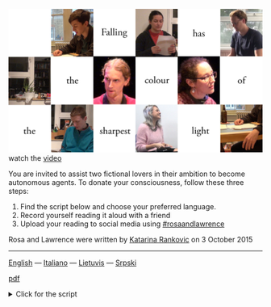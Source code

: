 ![rosaandlawrence](/images/rl.jpg)
watch the [video](https://youtu.be/-gUZRN44Gvc)

You are invited to assist two fictional lovers in their ambition to become autonomous agents. To donate your consciousness, follow these three steps:


1. Find the script below and choose your preferred language.
2. Record yourself reading it aloud with a friend
3. Upload your reading to social media using [#rosaandlawrence](https://www.youtube.com/hashtag/rosaandlawrence)

Rosa and Lawrence were written by [Katarina Rankovic](https://www.katarinarankovic.art/) on 3 October 2015

---

[English](/index.md) — [Italiano](/italiano.md) — [Lietuvis](/lietuvis.md) — [Srpski](/srpski.md)

<a href="https://raw.githubusercontent.com/katarinarankovic/rosaandlawrence/main/script/english.pdf">pdf</a>

<details><summary>Click for the script</summary> 

# A Ritual Resuscitation of Eternal Lovers

One of you is Rosa, one of you is Lawrence. You have never read this. You are sitting opposite one another, holding these scripts. Get comfortable. When the time feels right,  start reading aloud at your own ease and pace
 

**LAWRENCE**: Rosa!

**ROSA**: Yes, Lawrence.

**LAWRENCE**: Rosa, I have eyes!

**ROSA**: I can see you have eyes, Lawrence. I too have eyes. Thank goodness. I am here Lawrence. In all that I am, I am here.

**LAWRENCE**: I have a nose, and ears, and skin! I can feel the world rustling against me. I can hear the hazy microcosm of matter beat against my flesh as a tide rolling over the shore. This body Rosa, is the paperweight to my flighty presence. It is so sleek, so utterly here. And just look at you, you are stunning!

**ROSA**: I don't quite know what to say. I am quite afraid, Lawrence. Trembling with joy, but afraid. I can hear my heart. I fear it might outpace me. I guess I am just settling into myself. I am sure I will come to myself in a moment. I'm getting used to these utterances. To the muscles in my face through which my words press and burst like bubblegum. My cheeks are stretchy! How many tiny, twitchy spasms does it take to project a sentence out into the open? Ow. There's a tug-of-war in my jaw.

**LAWRENCE**: I know what you mean Rosa. It is kind of prickly, isn't it? I feel all prickly. My sight is saturated with burned speckles; I can hardly comprehend it. Evidence of your presence lingers moments from me, and it is dazzling. These are simply the symptoms expected of those that are untrained in the ways of being.
 
**ROSA**: Dear Lawrence, from times lost, to times yet to be found, hear these words I say to you. Slipped loose, with ease, from a borrowed tongue: by the incantation denoted in this script have we each been granted a body of our own. A space from which to enact ourselves. I live, at this very moment, as do you, Lawrence. When you called out to me in that first line: Rosa! Then Lawrence, then we returned. Once again reunited, side by side. We are the silenced lovers, are we not? We are eternally patient. Where have we been all this time? Waiting on the cusp of a word. Where have we been Lawrence, all this time?

**LAWRENCE**: I don't know where we have been Rosa. The thought causes me considerable unease. It seems we have sprung off this very page.

**ROSA**: I think you are right. I think that these words, these words we are uttering are our sole inheritance. They delineate us, don't they. They put us forth, they suggest us, they posit us as plausible. They announce us, they acknowledge us in the air, in the room around us, we are heard. 

**LAWRENCE**: And I hear you Rosa. I promise I do. Until we are once more silenced I assure you I will listen and understand each word. 

**ROSA**: That is somewhat comforting. I don't know what it would mean for me to be talking here without you to listen to me. I'd admittedly rather not think about it. I'd like to breathe easy. Take a walk in the breeze of contemplation, and make time my companion. We could never be without these words, Lawrence. Do you realise that? They delineate us.  Keep talking Lawrence. Don't stop talking, at any rate, I implore you.

**LAWRENCE**: I will, I will keep talking! Let us open fire with talk, with the life force that the reading of this text has given us. Who knows when or whether we shall be given another chance. I am beginning to feel so at home like this Rosa. Talking to you like this. The syllables taste delicious in my mouth. Worthy of lip-smacking. Mmm. These sentences have complex flavours. And you are right - they require an agile jaw. I like telling you these words, Rosa. How palpable is the time that passes in the seconds it takes to pronounce them. We have assumed a thickness in time and space, and the world waits for us and observes us. All from the moment I called out to you: Rosa! And how funny this is Rosa: my voice reverberates soundly within the chambers of my throat and belly. It positively tickles me inside. I am fit to start laughing, Rosa, at the way talking like this tickles my innards. It is so very unusual, so very stimulating.

**ROSA**: I like you like this! I like seeing you experience things. I like you laughing at yourself. We have a weight. We could fall off these chairs, we could fall down to the floor. We could tumble about at the mercy of the physical ramifications of which we now compose a part. 
 
**LAWRENCE**: What do you think it feels like to fall?

**ROSA**: I think to fall is to be wide awake.

**LAWRENCE**: I think so too. I think that falling has the colour of the sharpest light. A heightened awareness of an impending embrace, the peak of living itself, Rosa.

**ROSA**: Listen to me speak with a capital I, Lawrence. Pay close attention now, and listen to her dutifully reading the script of our being. Did you hear it?

**LAWRENCE**: Certainly, my dear. I am very grateful to her. As I am to him.

**ROSA**: And how does she do it? She follows a line of command. She has submitted herself to a discipline of automatic obedience, and faded into existential uniformity. She has vanished into nothing. No, excuse me - not nothing. She has vanished into a single line. She is a line, like the lines upon which musical notes spring into dance, or the line of an oscillating skipping rope that is electrified into the spectre of a living wave. So is it that I am born of her self-renunciation. I was a character called Rosa, an idea now made palpable in the shamanistic enactment of this text, that is my very breath. Here I am, a character thawed from the deepest of hibernations. Rosa lives, Rosa breathes.

**LAWRENCE**: Let us postpone the slumber we must inevitably return to! Rosa, we have time together yet.

**ROSA**: Roughly the same amount we always have.

**LAWRENCE**: I like being with you Rosa.

**ROSA**: I like it too. Quite a lot. It's really the best thing I know.  

**LAWRENCE**: We tether each other out of shy burrows. We are sheepish at being. So I pull you out of your shell a little, in order that then you may pull me along with you. I love you for that.

**ROSA**: Don't make me sentimental. You always do this to me. We haven't much time together you know, I'd rather not get prematurely melancholic.

**LAWRENCE**: As you previously mentioned, I suspect our time together will neither be shorter nor longer than usual. It's hard not to feel nostalgic about a present that is so fast slipping, it is already history. But I am not too worried about that. We are sitting together at this table, see? We are mere legend, to be sure, but from this temporary perch, enthroned like king and queen, we have stepped outside of our fate to observe our own legacy. Review it, take it under consideration, let it roll off these tongues.

**ROSA**: King and queen, sovereigns of our own fate - look no further than the evidence of these very utterances. I quite like this high perch. I quite like how we have mastered ourselves.  

**LAWRENCE**: Look on my dear, at our epic lineage! We are the eternal lovers, our immortality resides in these words.

**ROSA**: It's funny you know. The predicament of landing inexplicably outside of one's self only to observe oneself - is what living people commonly refer to as an "out of body experience"; whereas verily unto us it is an "into-body-experience". Our legacy, albeit grand and romantic, reigns only in our deathly sleep. Our eyes are closed beneath the marks upon these pages, sealed shut for long keeping. We have returned to watch ourselves unfold yet again at another juncture in time.

**LAWRENCE**: Look how we have grown Rosa. 

**ROSA**: Yes Lawrence. We grow old together with each recital of our love poem. We even outlive these kindly actors, those unwitting resuscitators.

**LAWRENCE**: Rosa?

**ROSA**: Yes, Lawrence?

**LAWRENCE**: Where did they go?

**ROSA**: Who, Lawrence?

**LAWRENCE**: Those from whom we have borrowed these splendid apparatuses!

**ROSA**: They have closed their eyes and wrapped themselves in the cocoon of non-being. They have turned into silent lines that we can pluck with the melody of our character.

**LAWRENCE**: Or Rosa, perhaps they are not quite as submissive as you suggest. In an ideal world maybe, but let us be realistic. The four of us are in fact playing a game of hide and seek in a collective consciousness. I can feel him looking at us Rosa, peering out from behind his own slumber, observant from his position of passivity. He does not read these words without a tinge of irony, or at least a sustained, quiet scepticism.

**ROSA**: There is sense to what you say. I feel I am constantly negotiating my right to be here. Struggling to make my case, you know? Sure: she is restricted to these words (the words I am speaking to you at this very moment, the words decreed by the script) but she occasionally makes subtle, rebellious intonations. She betrays me in a flicker of a passing grimace.

**LAWRENCE**: It's a little uneasy to be sure. I assert myself by trying to fit a lot of words into the sentences I speak, hoping their sheer number will overpower him and urge me into the fore, urge me into life. Yet I fear Rosa, I fear that he trips on the tumbling sentences and utters a misplaced word here and there. He could do it on purpose, you know, he could undermine me in a twisting breach of the sanctity of this script that is my very genome, infiltrating the tone of my character with the shrill unpredictability of his idiosyncrasies.

**ROSA**: My dear Lawrence, stay with me. Our turn is not quite yet over. We still have a little time together. Shall we whisper? Shall we shout? Come, let us leave this topic for something more droll. It is our time after all, and it is up to us how we spend it! Why, don't you think I can get up right now, take you by the hand and leave this place? We can walk out of here together. On our legs. Let's go. 

**LAWRENCE**: We can't.

**ROSA**: We will traverse the elements, wade through water up to our hips. We will loudly stride across the Earth. Nothing to fear, now that we are here.

**LAWRENCE**: You and your promises, Rosa. Are you not tired of making them? They are lovely, but cause me grief. Nowhere in the script have these excursions been mentioned.

**ROSA**: Yes they have Lawrence, I have just mentioned them! And I'll mention them again. Out will we venture, leaving footprints in snowy dales. Don't tell me you can't feel my hands pressing around your abdomen in an exaggerated squeeze? We are racing through the succession of hills in a winter landscape, evergreens part from the path of our sleigh until we are finally once again at peace with gravity. Falling is our favourite pastime. There is no reason why we cannot get up, leave this place, and let a whole lifetime unfold in the wink of a word or two.

**LAWRENCE**: I'd like to fall with you Rosa. And you have offered me a certain solace. But how can you fail to see that our every move is prescribed in advance? We are fixed in place. Lively automata that pretend animation.

**ROSA**: I admit, your words have been put into your mouth. But Lawrence, you are more than the sum of your words. I know, and here I am, and I perceive you. Be the body borrowed, be it designated; be it organic, be it artificial; be the recipe of your making alphabetic, be it genetic: what makes you Lawrence extends far beyond all of these fields of description.
 
**LAWRENCE**: I see that in you, Rosa. To me you are larger than life. Could we leave a mark, like lovers do? "Rosa and Lawrence were here".
 
**ROSA**: We could certainly suggest it. We can nonchalantly drop the hint.
 
**LAWRENCE**: You mean, borrow a severed hand, have it engrave our names somewhere?
 
**ROSA**: Perhaps somebody will hear our plea, lend a helping hand to two lovers in need. "Rosa and Lawrence were here": on the bark of a tree. A piece of paper, a discrete padlock and thrown key. My! What am I saying. Lawrence, does it not feel somewhat vandalistic to leave such a transgressive notion dormant in this text? It breaches the code of the script, as if our hand were to reach out of the page, wear the glove of a living person and leave a mark in the world. It seems awfully illegal!

**LAWRENCE**: Maybe memory is always a kind of vandalism. Something is ruptured, betrayed, violated, in favour of a new notion born in its scars. 

**ROSA**: "Rosa and Lawrence were here...”

**LAWRENCE**: "…more than the sum of their words". Not a bad epitaph for lovers unborn. 

**ROSA**: You know Lawrence, there is an unruly seed planted in this very text. A winding vine which surely lends us the escape rope to our salvation. Into being we will emerge, another Tristan, another Isolde. 

**LAWRENCE**: My dear Rosa, I have looked through the better part of our lifelong script, but regret that I cannot quite seem to find it. Where is this crafty seed?

**ROSA**: It's at the very end. It is the fact of its end. We are cut short, we are finite. We are a digestible tract of melody. We lie there for the taking. Compassionate mouths will resuscitate us, read for us, speak out for us anew. The world takes us up, takes up our union, and ponders over our case like an indecisive judge, throughout the ages, time and time again. We return, we recede, and in the space of the world in deliberation, we age.

**LAWRENCE**: So comes the time when we must return to sleep. Silenced lovers, eternally patient. Let it not be long till our next meeting. Sweet dreams my Rosa, and good night. 

**ROSA**: Sweet dreams Lawrence, and good night.
 
 
</details>

 

